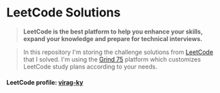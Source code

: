 # LeetCode Solutions

> **LeetCode is the best platform to help you enhance your skills, expand your knowledge and prepare for technical interviews.**

> In this repository I'm storing the challenge solutions from [LeetCode](https://leetcode.com/) that I solved. I'm using the [Grind 75](https://www.techinterviewhandbook.org/grind75?weeks=26) platform which customizes LeetCode study plans according to your needs.

#### LeetCode profile: [virag-ky](https://leetcode.com/virag-ky/)
